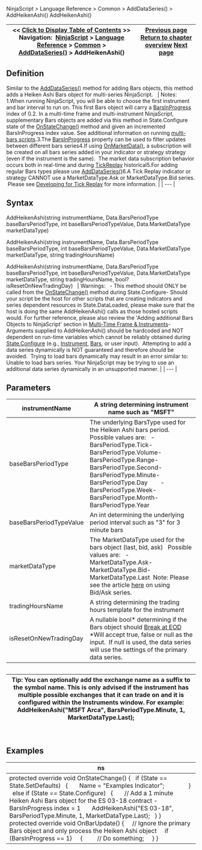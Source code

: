 ﻿
NinjaScript \> Language Reference \> Common \> AddDataSeries() \> AddHeikenAshi()
AddHeikenAshi()

| \<\< [Click to Display Table of Contents](addheikenashi.md) \>\> **Navigation:**     [NinjaScript](ninjascript-1.md) \> [Language Reference](language_reference_wip-1.md) \> [Common](common-1.md) \> [AddDataSeries()](adddataseries-1.md) \> AddHeikenAshi() | [Previous page](adddataseries-1.md) [Return to chapter overview](adddataseries-1.md) [Next page](addkagi-1.md) |
| --- | --- |

## Definition
Similar to the [AddDataSeries()](adddataseries-1.md) method for adding Bars objects, this method adds a Heiken Ashi Bars object for multi\-series NinjaScript. 
 
| Notes:   1\.When running NinjaScript, you will be able to choose the first instrument and bar interval to run on. This first Bars object will carry a [BarsInProgress](barsinprogress-1.md) index of 0\.2\. In a multi\-time frame and multi\-instrument NinjaScript, supplementary Bars objects are added via this method in State.Configure state of the [OnStateChange()](onstatechange-1.md) method and given an incremented BarsInProgress index value. See additional information on running [multi\-bars scripts](multi-time_frame__instruments-1.md).3\.The [BarsInProgress](barsinprogress-1.md) property can be used to filter updates between different bars series4\.If using [OnMarketData()](onmarketdata-1.md), a subscription will be created on all bars series added in your indicator or strategy strategy (even if the instrument is the same).  The market data subscription behavior occurs both in real\-time and during [TickReplay](developing_for__tick_replay-1.md) historical5\.For adding regular Bars types please use [AddDataSeries()](adddataseries-1.md)6\.A Tick Replay indicator or strategy CANNOT use a MarketDataType.Ask or MarketDataType.Bid series.  Please see [Developing for Tick Replay](developing_for__tick_replay-1.md) for more information. |
| --- |

## Syntax
AddHeikenAshi(string instrumentName, Data.BarsPeriodType baseBarsPeriodType, int baseBarsPeriodTypeValue, Data.MarketDataType marketDataType)  

AddHeikenAshi(string instrumentName, Data.BarsPeriodType baseBarsPeriodType, int baseBarsPeriodTypeValue, Data.MarketDataType marketDataType, string tradingHoursName)  

AddHeikenAshi(string instrumentName, Data.BarsPeriodType baseBarsPeriodType, int baseBarsPeriodTypeValue, Data.MarketDataType marketDataType, string tradingHoursName, bool? isResetOnNewTradingDay)
 
| Warnings:   - This method should ONLY be called from the [OnStateChange()](onstatechange-1.md) method during State.Configure- Should your script be the host for other scripts that are creating indicators and series dependent resources in State.DataLoaded, please make sure that the host is doing the same AddHeikenAshi() calls as those hosted scripts would. For further reference, please also review the 'Adding additional Bars Objects to NinjaScript' section in [Multi\-Time Frame \& Instruments](multi-time_frame__instruments-1.md)- Arguments supplied to AddHeikenAshi() should be hardcoded and NOT dependent on run\-time variables which cannot be reliably obtained during [State.Configure](state-1.md) (e.g., [Instrument](instrument-1.md), [Bars](bars-1.md), or user input).  Attempting to add a data series dynamically is NOT guaranteed and therefore should be avoided.  Trying to load bars dynamically may result in an error similar to: Unable to load bars series. Your NinjaScript may be trying to use an additional data series dynamically in an unsupported manner. |
| --- |

## Parameters
| instrumentName | A string determining instrument name such as "MSFT" |
| --- | --- |
| baseBarsPeriodType | The underlying BarsType used for the Heiken Ashi bars period.   Possible values are:   - BarsPeriodType.Tick- BarsPeriodType.Volume- BarsPeriodType.Range- BarsPeriodType.Second- BarsPeriodType.Minute- BarsPeriodType.Day        - BarsPeriodType.Week- BarsPeriodType.Month- BarsPeriodType.Year |
| baseBarsPeriodTypeValue | An int determining the underlying period interval such as "3" for 3 minute bars |
| marketDataType | The MarketDataType used for the bars object (last, bid, ask)   Possible values are:   - MarketDataType.Ask- MarketDataType.Bid- MarketDataType.Last  Note: Please see the article [here](using_historical_bid_ask_serie-1.md) on using Bid/Ask series. |
| tradingHoursName | A string determining the trading hours template for the instrument |
| isResetOnNewTradingDay | A nullable bool\* determining if the Bars object should [Break at EOD](break_at_eod-1.md)   \*Will accept true, false or null as the input.  If null is used, the data series will use the settings of the primary data series. |

## 
## 
| Tip: You can optionally add the exchange name as a suffix to the symbol name. This is only advised if the instrument has multiple possible exchanges that it can trade on and it is configured within the Instruments window. For example: AddHeikenAshi("MSFT Arca", BarsPeriodType.Minute, 1, MarketDataType.Last); |
| --- |

 
## 
## Examples
| ns |
| --- |
| protected override void OnStateChange() {    if (State \=\= State.SetDefaults)    {        Name \= "Examples Indicator";                }    else if (State \=\= State.Configure)    {        // Add a 1 minute Heiken Ashi Bars object for the ES 03\-18 contract \- BarsInProgress index \= 1         AddHeikenAshi("ES 03\-18", BarsPeriodType.Minute, 1, MarketDataType.Last);    } }    protected override void OnBarUpdate()  {       // Ignore the primary Bars object and only process the Heiken Ashi object       if (BarsInProgress \=\= 1)      {          // Do something;      } } |

